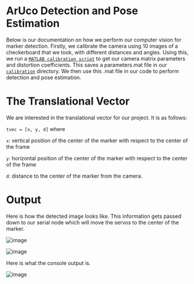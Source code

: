 # ArUco Detection and Pose Estimation
Below is our documentation on how we perform our computer vision for marker detection. Firstly, we calibrate the camera using 10 images of a checkerboard that we took, with different distances and angles. Using this, we run a [```MATLAB calibration script```](https://github.com/arjuns-code-center/G.L.I.M.P.S.E/blob/main/navphy_ws/calibration/camera_calibrator_script.m) to get our camera matrix parameters and distortion coefficients. This saves a parameters.mat file in our [```calibration```](https://github.com/arjuns-code-center/G.L.I.M.P.S.E/tree/main/navphy_ws/calibration) directory. We then use this .mat file in our code to perform detection and pose estimation. 

# The Translational Vector
We are interested in the translational vector for our project. It is as follows:

``tvec = [x, y, d]`` where

``x``: vertical position of the center of the marker with respect to the center of the frame

``y``: horizontal position of the center of the marker with respect to the center of the frame

``d``: distance to the center of the marker from the camera.

# Output

Here is how the detected image looks like. This information gets passed down to our serial node which will move the servos to the center of the marker. 

![image](https://github.com/Samalmeida1028/sdp-team-12/assets/41523488/31181203-7a5d-4ea5-ab4f-5fbfafec20a9)

![image](https://github.com/Samalmeida1028/sdp-team-12/assets/41523488/b56cac42-61f8-4909-b5ae-4cb6107bcbe3)

Here is what the console output is.

![image](https://github.com/Samalmeida1028/sdp-team-12/assets/41523488/87d7b692-d8ad-4f8e-a7d1-e9cf463e3aaa)
